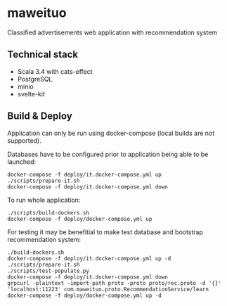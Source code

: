 # maweituo

Classified advertisements web application with recommendation system

## Technical stack

* Scala 3.4 with cats-effect
* PostgreSQL
* minio 
* svelte-kit

## Build & Deploy

Application can only be run using docker-compose (local builds are not supported).

Databases have to be configured prior to application being able to be launched:
```shell
docker-compose -f deploy/it.docker-compose.yml up 
./scripts/prepare-it.sh
docker-compose -f deploy/it.docker-compose.yml down
```

To run whole application:

```shell
./scripts/build-dockers.sh 
docker-compose -f deploy/docker-compose.yml up 
```

For testing it may be benefitial to make test database and bootstrap recommendation system:
```shell
./build-dockers.sh
docker-compose -f deploy/it.docker-compose.yml up -d 
./scripts/prepare-it.sh
./scripts/test-populate.py
docker-compose -f deploy/it.docker-compose.yml down 
grpcurl -plaintext -import-path proto -proto proto/rec.proto -d '{}' 'localhost:11223' com.maweituo.proto.RecommendationService/learn
docker-compose -f deploy/docker-compose.yml up -d 
```
